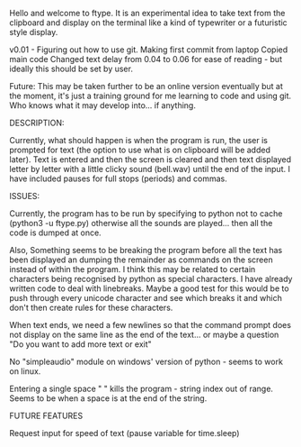 Hello and welcome to ftype. It is an experimental idea to take text from the clipboard and display on the terminal like a kind of typewriter or a futuristic style display.

v0.01 - Figuring out how to use git.
Making first commit from laptop
Copied main code
Changed text delay from 0.04 to 0.06 for ease of reading - but ideally this should be set by user.

Future:
This may be taken further to be an online version eventually but at the moment, it's just a training ground for me learning to code and using git. Who knows what it may develop into... if anything.

DESCRIPTION:

Currently, what should happen is when the program is run, the user is prompted for text (the option to use what is on clipboard will be added later). Text is entered and then the screen is cleared and then text displayed letter by letter with a little clicky sound (bell.wav) until the end of the input. I have included pauses for full stops (periods) and commas.


ISSUES:

Currently, the program has to be run by specifying to python not to cache (python3 -u ftype.py) otherwise all the sounds are played... then all the code is dumped at once.

Also, Something seems to be breaking the program before all the text has been displayed an dumping the remainder as commands on the screen instead of within the program. I think this may be related to certain characters being recognised by python as special characters. I have already written code to deal with linebreaks. Maybe a good test for this would be to push through every unicode character and see which breaks it and which don't then create rules for these characters.

When text ends, we need a few newlines so that the command prompt does not display on the same line as the end of the text... or maybe a question "Do you want to add more text or exit"

No "simpleaudio" module on windows' version of python - seems to work on linux.

Entering a single space " " kills the program - string index out of range. Seems to be when a space is at the end of the string.


FUTURE FEATURES

Request input for speed of text (pause variable for time.sleep)